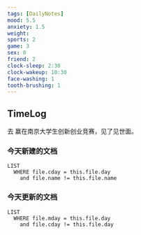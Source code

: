 ```yaml
---
tags: [DailyNotes]
mood: 5.5
anxiety: 1.5
weight: 
sports: 2
game: 3
sex: 0
friend: 2
clock-sleep: 2:30
clock-wakeup: 10:30
face-washing: 1
tooth-brushing: 1
---
```


## TimeLog

去 赢在南京大学生创新创业竞赛，见了见世面。

### 今天新建的文档
```dataview
LIST 
  WHERE file.cday = this.file.day
    and file.name != this.file.name
```

### 今天更新的文档
```dataview
LIST
  WHERE file.mday = this.file.day
    and file.cday != this.file.day
```
